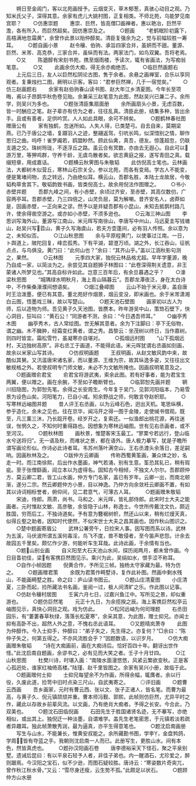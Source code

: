 <!-- { "loadSidebar": true } -->
　　朔日至金阊门，客以北苑画授予。云烟变灭，草木郁葱，真骇心动目之观。乃知米氏父子，深得其意。余家有虎儿大姚村图，正复相类。不师北苑，乌能梦见南宫耶？
　　○仿惠崇题
　　惠崇、巨然，皆高僧□画禅者。惠以艳冶，巨然平澹，各有所入，而巨然超矣。因仿惠崇及之。
　　○题画
　　“老鹤眠阶初露下，高梧满地忽霜黄”，余曾作此景以贻仲醇矣。清臣复强余为之，觉与前幅较胜一筹耳。
　　○题自画小景
　　赵令穰、伯驹、承旨四家合并，虽妍而不甜。董源、巨然、米芾、高克恭，三家合并，虽纵而有法。两家法门，如鸟双翼。吾将老焉。
　　○又
　　陈遒醇有宋刻书苑，携至烟雨楼，予读次，辄有省画法，为写痴翁笔意。
　　○又
　　此画余仿大痴，得无余亦痴绝否。
　　○临巨然画题右
　　上元后三日，友人以巨然松阴论古图，售于余者。余悬之画禅室，合乐以享同观者。复秉烛扫二图，厥明以示客。客曰：“君参巨然禅，几于一宿觉矣。”
　　○仿三赵画题右
　　余家有赵伯驹春山读书图、赵大年江乡清夏图。今年长至项晦，甫以子昂鹊华秋色卷见贻。余兼采三赵笔意为此图，然赵吴兴已兼二子。余所学，则吴兴为多也。
　　○题张清臣集扇面册
　　余所画扇头小景，无虑百数，皆一时酬应之笔。赵子辈亦有仿为之者，往往乱真。清臣此册，结集多种，皆出余手。且或有善者，足供吟赏。人人如此具眼，余可不辨矣。
　　○题鹤林春社图赠唐公有
　　家有独鹤，忽迷所如。人失人得，已类楚弓。自去自来，莫期梁燕。已乃于唐公之墙，复蹑羽人之迹，整翮返驾，引吭长鸣，似深惜别之情，聊作思归之曲。呜呼！雀罗阗若，鸥盟眇然。顾此仙禽，真吾，德友。惊蓬超忽，仍联支遁之交。珠树玲珑，不逐浮丘之路。虽云合有冥数，亦由去无遐心。自此可以游万里，等狎鸡群，守养千龄，无虞鸟散者矣。欲志黄庭之报，遂写青田之真。载缀短章，用成嘉话。
　　○题横云秋霁图与朱敬韬
　　此仿倪高士笔也。云林画法，大都树木似营丘，寒林山石宗关仝。参以北苑，而各有变局。学古人不能变，便是篱堵间物，去之转远，乃由绝似耳。横云山，吾郡名胜，本陆士龙故居，今敬韬构草舍其下。敬韬韵致书画，皆类倪高士。故余用倪法作图赠之。
　　○书小赤壁并题
　　吾郡九峰之间，有小赤壁，余顷过齐安，至赤壁，其高仅数仞，广容两亭耳。吾郡赤壁，乃三四倍之，山灵负屈，莫为解嘲。昔齐安名人，卤莽如是，因画赤壁，一正向来之谬。然予以是并疑吾郡有小昆山，未知去抵鹊村路几许，使余得凿空游之。或亦如小赤壁，不须多逊也。
　　○云海三神山图
　　李思训写海外山，董源写江南山，米元晖写南徐山，李唐写中州山，马远夏圭写钱塘山，赵吴兴写苕山，黄子久写海虞山，若夫方壶蓬间，必有羽人传照。余以意为之，未知似否。
　　○江山秋思图
　　余与平原程黄门，以使事过江南。一日，ト舆道上，陂陀回复，峰峦孤秀。下有平湖，碧澄万顷。湖之外，长江吞山，征帆点点，与鸟俱没。黄门曰：“此何山也？”余曰：“其齐山乎。”盖以江涵秋影句测之，果然。
　　○云林图
　　元季四大家，独倪云林品格尤超。早年学董源，晚乃自成一家，以简淡为之。余尝见其自题狮子林图曰：“此卷深得荆关遗意，非王蒙诸人所梦见也。”其高自标许如此。岂意三百年后，有余旦暮遇之乎？
　　○濠梁秋思图
　　“城隅绿水明秋月，海上青山隔暮云”。吾郡龙潭夜泛，身在太白诗中，不作柴桑濠濮间想语矣。
　　○烟江叠嶂图
　　云山不始于米元章，盖自唐时王洽泼墨，便已有其意。董北苑好作烟景，烟云变没，即米画也。余于米芾潇湘白云图，悟墨戏三昧，故以写楚山。
　　○题天池石壁图
　　画家初以古人为师，后以造物为师。吾见黄子久天池图，皆赝本。昨年游吴中山，策筇石壁下，快心洞目，狂叫曰：“黄石公！”同游者不测，余曰：“今日遇吾师耳。”
　　○幽亭秀木图
　　幽亭秀木，古人常绘图。世无解其意者。余为下注脚曰：亭下无俗物，谓之幽。木不臃肿，经霜变红黄者，谓之秀。昌黎云：坐茂树以终日，当作嘉树。则四时皆宜。霜松雪竹，虽凝寒亦自堪对。
　　○孤烟远村图
　　“山下孤烟远村，天边独树高原”。非右丞工于画道，不能得此语。米元晖犹谓右丞画如刻画，故余以米家山写其诗。
　　○仿叔明画题
　　王叔明画，从赵文敏风韵中来，故酷似其舅。又汛滥唐宋诸名家，而以董源、王维为宗，故其纵逸多姿，又往往出文敏规格之外。若使叔明专门师文敏，未必不为文敏所掩也。因画叔明笔意及之。
　　○题画赠俞君宝
　　俞君宝将游武夷，索余此图。若有好事者，能为君宝生两翼，便以赠之。画在余腕，不至如子瞻断臂也。
　　○临郭恕先画并题
　　辋川招隐图，为郭恕先笔。余得之长安周生。今年复于吴门，见郭河阳临本，乃易雪景为设色山矣。河阳笔力，已自小减。矧余野战之师，何敢言夺赵帜耶。
　　○写寒林远岫图并题
　　昔人评王右丞画，以为云峰石色，迥出天机。笔思纵横，参乎造化，余未之见也。往在京华，闻冯开之得一图于金陵，走使缄书借观。既至，凡三薰三沐，乃长跽开卷。经岁开之，复索还。一似渔郎出桃花源，再往迷误，怅惘久之，不知何时重得路也。因想象为寒林远岫图。世有见右丞画者，或不至河汉。
　　○题秋林图
　　画秋景，惟楚客宋玉最工。“寥栗兮若远行，登山临水兮送将归”。无一语及秋，而难状之景，都在语外。唐人极力摹写，犹是子瞻所谓写画论形似。作诗必此诗者耳。韦苏州落叶满空山，王右丞渡头余落日，差足嗣响。因画秋林及之。
　　○跋仲方云卿画
　　传称西蜀黄筌画，兼众体之妙，名走一时。而江南徐熙，后出作水墨画，神气若涌，别有生意。筌恐其轧已，稍有瑕疵。至于张僧繇画，阎立本以为虚得名。固知古今相倾，不独文人尔尔。吾郡顾仲方、莫云卿二君，皆工山水画，仲方专门名家，盖已有岁年。云卿一出，而南北顿渐，遂分二宗。然云卿题仲方小景，目以神逸。乃仲方向余敛衽云卿画不置，有如其以诗词相标誉者，俯仰间，见二君意气，可薄古人耳。
　　○题画赠朱敬韬
　　宋迪，侍郎。燕肃，尚书。马和之、米元晖，皆礼部侍郎。此宋时士大夫之能画者。元时惟赵文敏、高彦敬，余皆隐于山林，称逸士。今世所传戴沈文仇，颇近胜国，穷而后工，不独诗道矣。予有意为簪裾树帜，然还山以来，稍有烂熳天真，似得丘壑之助者。因知时代使然，不似宋世士大夫之昌其画也。因作秋山图识之。
　　○楚中题画寄眉公
　　武林公署旁午，日捡宋人事。因写图而系以诗。武林为五溪，马伏波所谓五溪何毒淫，鸟飞不度，兽不敢侵者，至今笛声悲怨。计余去故园五千里矣。颇忆作少游，何能听车生耳哉。此诗此画，于余情有当也。
　　○题山别业画
　　自义阳至大石天池山水间，探历阅两月，都未曾作画。今日目眚初佳，梁有客携巨然图见示。乘兴为此，吴绢如水，恨手涩不称耳。
　　○自作小帧因题
　　倪黄合作，予所见三帧。独杨太守家藏为最。特为仿之。
　　○题画赠君策
　　余既为君策作畸墅诗，复作此补图。然画中剩水残山，不能画畸墅之胜。命之曰：庐山读书图云。
　　○题山庄清夏图
　　小庄清夏，三卧而起，捡所藏法书名画，鉴阅一过，极人间清旷之乐。作此图以记事。
　　○仿赵令穰村居图
　　壬寅六月七日，过嘉兴鱼江中。写所见之景，却似重游也。
　　○题仿巨然笔
　　元正十九日，为余揽揆之辰。海上客携巨然松亭云岫图见示，真快心洞目之观。戏为仿此。
　　○松冈远岫为何司理题
　　右丞田园乐，有“萋萋春草秋绿，落落长松夏寒”，余采其意，为此图，赠士抑兄。亦闻士抑有高卧不出，超然人外之意，不愧右丞此语耳。
　　○又题晴岚萧寺
　　此图为仲醇作。今入士抑手，仲醇曰：“弟子失之，先生得之。亦复何？”□余曰：“陈仲子失之，何第五得之。不亦风流胜会乎？”因题数语，以识岁月。
　　○仿大痴画赠朱敬韬
　　“诗在大痴画前，画在大痴诗后。恰好百四十年。翻讶出世作怪。”此沈启南自题画，余谬书之，必有见而大笑之者。壬子十月廿四。
　　○江山秋思图
　　杜樊川诗，时堪入画：“南陵水面漫悠悠，风紧云繁欲变秋。正是客心孤迥处，谁家红袖倚高楼。”陆瑾、赵千里皆图之。余家有吴兴小册，故临于此。
　　○题画赠何士抑
　　士抑兄每望余不为作画，所得余幅，辄膺者。余以行役，久废此道，捡笥中旧时点染三尺山，自武夷寄之。
　　◎评旧画
　　○题曹云西画
　　吾乡画家，元时有曹云西、张以文、张子正诸人，皆名笔。而曹为最高，与黄子久、倪元镇颉颃并重。曹本师冯觐、郭熙，此帧则仿巨然，尤异平时之作，藏此以存故乡前辈风流。以文画，乃有绝肖大痴者。予得之长安。今合此，乃双美也。
　　○题沈石田临倪画
　　石田先生于胜国诸贤名迹，无不摹写，亦绝相似，或出其上。独倪迂一种淡墨，自谓难学。盖先生老笔密思，于元镇若淡若疏者异趣耳。独此帧萧散秀润，最为逼真，亦平生得意笔也。
　　○题沈启南画册
　　写生与山水，不能兼长，惟黄安叔能之。余所藏勘书图，学李，金盘鹁鸽，学周，皆有夺蓝之手。我朝则沈启南一人而已。此册写生，更胜山水。间有本色，然皆真虎也。
　　○题孙汉阳画石卷
　　唐李德裕采天下怪石，聚之平泉别墅。遗诫后昆曰：有以平泉石轻予人者，非佳子弟也。内一醒酒石，尤珍爱之，醉则踞焉。今汉阳之宝石，似不少逊，而图石疑较胜。唐诗云：“寒姿数片奇突兀，曾作秋江秋水骨。”又云：“雪尽身还瘦，云生势不孤。”此颇足以状石。
　　○题顾仲方山水册
